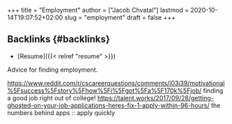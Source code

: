 +++
title = "Employment"
author = ["Jacob Chvatal"]
lastmod = 2020-10-14T19:07:52+02:00
slug = "employment"
draft = false
+++

## Backlinks {#backlinks}

-   [Resume]({{< relref "resume" >}})

Advice for finding employment.

<https://www.reddit.com/r/cscareerquestions/comments/i03i39/motivational%5Fsuccess%5Fstory%5Fhow%5Fi%5Fgot%5Fa%5F170k%5Fjob/> finding a good job right out of college!
<https://talent.works/2017/09/28/getting-ghosted-on-your-job-applications-heres-fix-1-apply-within-96-hours/> the numbers behind apps :: apply quickly
